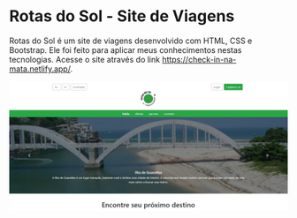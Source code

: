 # Rotas do Sol - Site de Viagens
Rotas do Sol é um site de viagens desenvolvido com HTML, CSS e Bootstrap. Ele foi feito para aplicar meus conhecimentos nestas tecnologias. Acesse o site através do link https://check-in-na-mata.netlify.app/.

![Alt text](web/img/foto.jpg)


